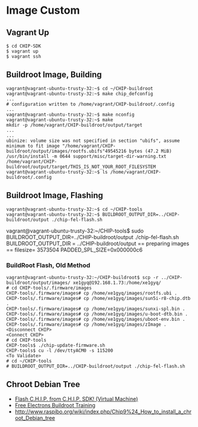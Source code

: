 Image Custom
==

## Vagrant Up

    $ cd CHIP-SDK
    $ vagrant up
    $ vagrant ssh

## Buildroot Image, Building

    vagrant@vagrant-ubuntu-trusty-32:~$ cd ~/CHIP-buildroot
    vagrant@vagrant-ubuntu-trusty-32:~$ make chip_defconfig
    ...
    # configuration written to /home/vagrant/CHIP-buildroot/.config
    ...
    vagrant@vagrant-ubuntu-trusty-32:~$ make nconfig
    vagrant@vagrant-ubuntu-trusty-32:~$ make
    mkdir -p /home/vagrant/CHIP-buildroot/output/target
    ...
    ...
    ubinize: volume size was not specified in section "ubifs", assume minimum to fit image "/home/vagrant/CHIP-buildroot/output/images/rootfs.ubifs"49545216 bytes (47.2 MiB)
    /usr/bin/install -m 0644 support/misc/target-dir-warning.txt /home/vagrant/CHIP-buildroot/output/target/THIS_IS_NOT_YOUR_ROOT_FILESYSTEM
    vagrant@vagrant-ubuntu-trusty-32:~$ ls /home/vagrant/CHIP-buildroot/.config

## Buildroot Image, Flashing

    vagrant@vagrant-ubuntu-trusty-32:~$ cd ~/CHIP-tools
    vagrant@vagrant-ubuntu-trusty-32:~$ BUILDROOT_OUTPUT_DIR=../CHIP-buildroot/output ./chip-fel-flash.sh

vagrant@vagrant-ubuntu-trusty-32:~/CHIP-tools$ sudo BUILDROOT_OUTPUT_DIR=../CHIP-buildroot/output ./chip-fel-flash.sh
BUILDROOT_OUTPUT_DIR = ../CHIP-buildroot/output
== preparing images ==
filesize= 3573504
PADDED_SPL_SIZE=0x000000c6


### BuildRoot Flash, Old Method

    vagrant@vagrant-ubuntu-trusty-32:~/CHIP-buildroot$ scp -r ../CHIP-buildroot/output/images/ xe1gyq@192.168.1.73:/home/xe1gyq/
    # cd CHIP-tools/.firmware/images
    CHIP-tools/.firmware/images# cp /home/xe1gyq/images/rootfs.ubi .
    CHIP-tools/.firmware/images# cp /home/xe1gyq/images/sun5i-r8-chip.dtb .
    CHIP-tools/.firmware/images# cp /home/xe1gyq/images/sunxi-spl.bin .
    CHIP-tools/.firmware/images# cp /home/xe1gyq/images/u-boot-dtb.bin .
    CHIP-tools/.firmware/images# cp /home/xe1gyq/images/uboot-env.bin .
    CHIP-tools/.firmware/images# cp /home/xe1gyq/images/zImage .
    <Disconnect CHIP>
    <Connect CHIP>
    # cd CHIP-tools
    CHIP-tools$ ./chip-update-firmware.sh
    CHIP-tools$ cu -l /dev/ttyACM0 -s 115200
    <To Validate>
    # cd ~/CHIP-tools
    # BUILDROOT_OUTPUT_DIR=../CHIP-buildroot/output ./chip-fel-flash.sh


## Chroot Debian Tree

- [Flash C.H.I.P. from C.H.I.P. SDK! (Virtual Machine) ](https://nextthingco.zendesk.com/hc/en-us/articles/210864097-Flash-C-H-I-P-from-C-H-I-P-SDK-Virtual-Machine-)
- [Free Electrons Buildroot Training ](http://free-electrons.com/doc/training/buildroot/buildroot-slides.pdf)
- http://www.raspibo.org/wiki/index.php/Chip9%24_How_to_install_a_chroot_Debian_tree
